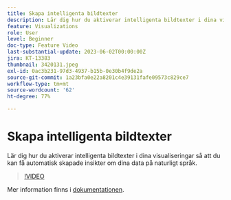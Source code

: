 ```yaml
---
title: Skapa intelligenta bildtexter
description: Lär dig hur du aktiverar intelligenta bildtexter i dina visualiseringar så att du kan få automatisk skapade insikter om dina data på naturligt språk.
feature: Visualizations
role: User
level: Beginner
doc-type: Feature Video
last-substantial-update: 2023-06-02T00:00:00Z
jira: KT-13383
thumbnail: 3420131.jpeg
exl-id: 0ac3b231-97d3-4937-b15b-0e30b4f9de2a
source-git-commit: 1a23bfa0e22a8201c4e39131fafe09573c829ce7
workflow-type: tm+mt
source-wordcount: '62'
ht-degree: 77%

---
```


# Skapa intelligenta bildtexter

Lär dig hur du aktiverar intelligenta bildtexter i dina visualiseringar så att du kan få automatisk skapade insikter om dina data på naturligt språk.

>[!VIDEO](https://video.tv.adobe.com/v/3420131/?learn=on)

Mer information finns i [dokumentationen](https://experienceleague.adobe.com/docs/analytics-platform/using/cja-workspace/visualizations/intelligent-captions.html?lang=sv-SE).
